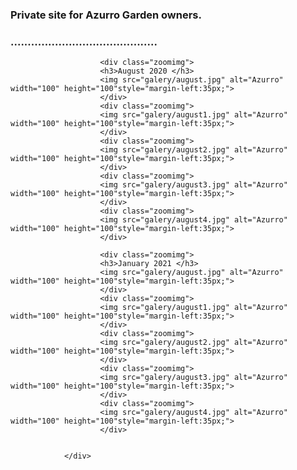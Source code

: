 <?php
include_once 'azurroheader.php';
?>
<!DOCTYPE html>
<html lang="en">
<head>
    <meta charset="UTF-8">
    <meta name="viewport" content="width=device-width, initial-scale=1.0">
    <title>AzurroGalery</title>
</head>
<body>
                <div class="main">
                        <div class="text">
                           <h3>Private site for Azurro Garden owners.</h>
                           <h3>...........................................</h>            
                        </div>
                        
                        
                        <div class="zoomimg">
                        <h3>August 2020 </h3>
                        <img src="galery/august.jpg" alt="Azurro" width="100" height="100"style="margin-left:35px;"> 
                        </div>
                        <div class="zoomimg">
                        <img src="galery/august1.jpg" alt="Azurro" width="100" height="100"style="margin-left:35px;">
                        </div>
                        <div class="zoomimg">
                        <img src="galery/august2.jpg" alt="Azurro" width="100" height="100"style="margin-left:35px;">
                        </div>
                        <div class="zoomimg">
                        <img src="galery/august3.jpg" alt="Azurro" width="100" height="100"style="margin-left:35px;">
                        </div>
                        <div class="zoomimg">
                        <img src="galery/august4.jpg" alt="Azurro" width="100" height="100"style="margin-left:35px;">
                        </div>
                        
                        <div class="zoomimg">
                        <h3>January 2021 </h3>
                        <img src="galery/august.jpg" alt="Azurro" width="100" height="100"style="margin-left:35px;"> 
                        </div>
                        <div class="zoomimg">
                        <img src="galery/august1.jpg" alt="Azurro" width="100" height="100"style="margin-left:35px;">
                        </div>
                        <div class="zoomimg">
                        <img src="galery/august2.jpg" alt="Azurro" width="100" height="100"style="margin-left:35px;">
                        </div>
                        <div class="zoomimg">
                        <img src="galery/august3.jpg" alt="Azurro" width="100" height="100"style="margin-left:35px;">
                        </div>
                        <div class="zoomimg">
                        <img src="galery/august4.jpg" alt="Azurro" width="100" height="100"style="margin-left:35px;">
                        </div>
                      
                        
                </div>  
    
</body>
</html>
<?php
include_once 'azurrofooter.php';
?>
